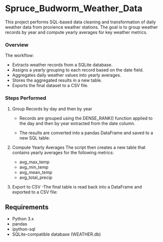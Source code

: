 # Spruce_Budworm_Weather_Data
This project performs SQL-based data cleaning and transformation of daily weather data from provience weather stations. The goal is to group weather records by year and compute yearly averages for key weather metrics.

### Overview
The workflow:
- Extracts weather records from a SQLite database.
- Assigns a yearly grouping to each record based on the date field.
- Aggregates daily weather values into yearly averages.
- Stores the aggregated results in a new table.
- Exports the final dataset to a CSV file.


### Steps Performed
1. Group Records by day and then by year
    - Records are grouped using the DENSE_RANK() function applied to the day and then by year extracted from the date column.

    - The results are converted into a pandas DataFrame and saved to a new SQL table:

2. Compute Yearly Averages
The script then creates a new table that contains yearly averages for the following metrics:
    - avg_max_temp
    - avg_min_temp
    - avg_mean_temp
    - avg_total_precip
    
3. Export to CSV
    -The final table is read back into a DataFrame and exported to a CSV file:


## Requirements
- Python 3.x
- pandas
- ipython-sql
- SQLite-compatible database (WEATHER.db)

